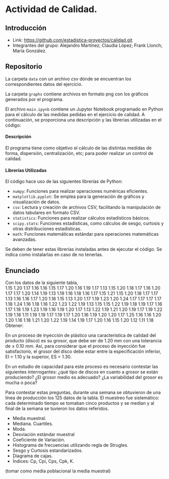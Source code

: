 # Actividad de Calidad.

## Introducción
- Link: https://github.com/estadistica-proyectos/calidad.git
- Integrantes del grupo: Alejandro Martínez; Claudia López; Frank Llonch; María González.

## Repositorio
La carpeta `data` con un archivo *csv* dónde se encuentran los correspondientes datos del ejercicio.

La carpeta `graphs` contiene archivos en formato png con los gráficos generados por el programa.

El archivo `main.ipynb` contiene un Jupyter Notebook programado en Python para el cálculo de las medidas pedidas en el ejercicio de calidad. A continuación, se proporciona una descripción y las librerías utilizadas en el código:

#### **Descripción**
El programa tiene como objetivo el cálculo de las distintas medidas de forma, dispersión, centralización, etc; para poder realizar un control de calidad.

#### **Librerías Utilizadas**
El código hace uso de las siguientes librerías de Python:

- `numpy`: Funciones para realizar operaciones numéricas eficientes.
- `matplotlib.pyplot`: Se emplea para la generación de gráficos y visualización de datos.
- `csv`: Lectura y creación de archivos CSV, facilitando la manipulación de datos tabulares en formato CSV.
- `statistics`: Funciones para realizar cálculos estadísticos básicos.
- `scipy.stats`: Funciones estadísticas, como cálculos de sesgo, curtosis y otras distribuciones estadísticas.
- `math`: Funciones matemáticas estándar para operaciones matemáticas avanzadas.

Se deben de tener estas librerías instaladas antes de ejecutar el código. Se indica como instalarlas en caso de no tenerlas.

## Enunciado
Con los datos de la siguiente tabla, <br>
1.15 1.20 1.17 1.16 1.16 1.15 1.17 1.20 1.16 1.19 1.17 1.13 1.15 1.20 1.18 1.17 1.16 1.20 1.17 1.17 1.20 1.14 1.19 1.13 1.19 1.16 1.18 1.16 1.17 1.15 1.21 1.15 1.20 1.18 1.17 1.17 1.13 1.16 1.16 1.17 1.20 1.18 1.15 1.13 1.20 1.17 1.19 1.23 1.20 1.24 1.17 1.17 1.17 1.17 1.18 1.24 1.16 1.18 1.16 1.22 1.23 1.22 1.19 1.13 1.15 1.15 1.22 1.19 1.18 1.19 1.17 1.16 1.17 1.18 1.19 1.23 1.19 1.16 1.19 1.20 1.17 1.13 1.22 1.19 1.21 1.20 1.19 1.17 1.19 1.22 1.19 1.18 1.11 1.19 1.19 1.17 1.19 1.17 1.20 1.16 1.19 1.20 1.20 1.17 1.25 1.16 1.16 1.20 1.20 1.16 1.18 1.21 1.20 1.22 1.19 1.14 1.19 1.17 1.20 1.16 1.15 1.20 1.12 1.11 1.18
<br>
Obtener:

En un proceso de inyección de plástico una característica de calidad del producto (disco) es su grosor, que debe ser de 1.20 mm con una tolerancia de ± 0.10 mm. Así, para considerar que el proceso de inyección fue satisfactorio, el grosor del disco debe estar entre la especificación inferior, EI = 1.10 y la superior, ES = 1.30.

En un estudio de capacidad para este proceso es necesario contestar las siguientes interrogantes: ¿qué tipo de discos en cuanto a grosor se están produciendo? ¿El grosor medio es adecuado? ¿La variabilidad del grosor es mucha o poca?

Para contestar estas preguntas, durante una semana se obtuvieron de una línea de producción los 125 datos de la tabla. El muestreo fue sistemático: cada determinado tiempo se tomaban cinco productos y se medían y al final de la semana se tuvieron los datos referidos.
- Media muestral.
- Mediana. Cuartiles.
- Moda.
- Desviación estándar muestral
- Coeficiente de Variación.
- Histograma de frecuencias utilizando regla de Strugles.
- Sesgo y Curtosis estandarizados.
- Diagrama de cajas.
- Índices: Cp, Cpi, Cps, Cpk, K.

(tomar como media poblacional la media muestral)
